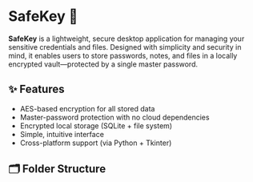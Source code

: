 # SafeKey 🔐

**SafeKey** is a lightweight, secure desktop application for managing your sensitive credentials and files. Designed with simplicity and security in mind, it enables users to store passwords, notes, and files in a locally encrypted vault—protected by a single master password.

## ✨ Features

- AES-based encryption for all stored data
- Master-password protection with no cloud dependencies
- Encrypted local storage (SQLite + file system)
- Simple, intuitive interface
- Cross-platform support (via Python + Tkinter)

## 🗂 Folder Structure

